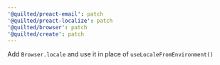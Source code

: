 ```yaml
---
'@quilted/preact-email': patch
'@quilted/preact-localize': patch
'@quilted/browser': patch
'@quilted/create': patch
---
```


Add `Browser.locale` and use it in place of `useLocaleFromEnvironment()`
